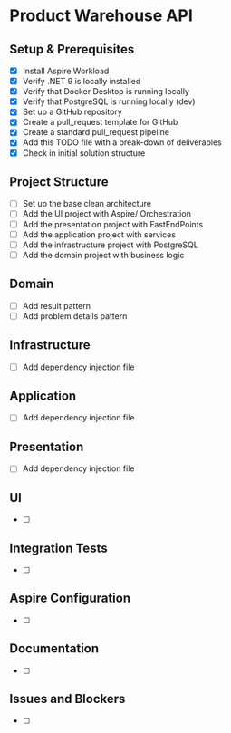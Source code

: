 # Product Warehouse API

## Setup & Prerequisites
- [x] Install Aspire Workload
- [x] Verify .NET 9 is locally installed
- [x] Verify that Docker Desktop is running locally
- [x] Verify that PostgreSQL is running locally (dev)
- [x] Set up a GitHub repository
- [x] Create a pull_request template for GitHub
- [x] Create a standard pull_request pipeline
- [x] Add this TODO file with a break-down of deliverables
- [x] Check in initial solution structure

## Project Structure
- [ ] Set up the base clean architecture
- [ ] Add the UI project with Aspire/ Orchestration
- [ ] Add the presentation project with FastEndPoints
- [ ] Add the application project with services
- [ ] Add the infrastructure project with PostgreSQL
- [ ] Add the domain project with business logic

## Domain
- [ ] Add result pattern
- [ ] Add problem details pattern

## Infrastructure
- [ ] Add dependency injection file

## Application
- [ ] Add dependency injection file

## Presentation
- [ ] Add dependency injection file

## UI
- [ ]

## Integration Tests
- [ ]

## Aspire Configuration
- [ ]

## Documentation
- [ ]

## Issues and Blockers
- [ ]